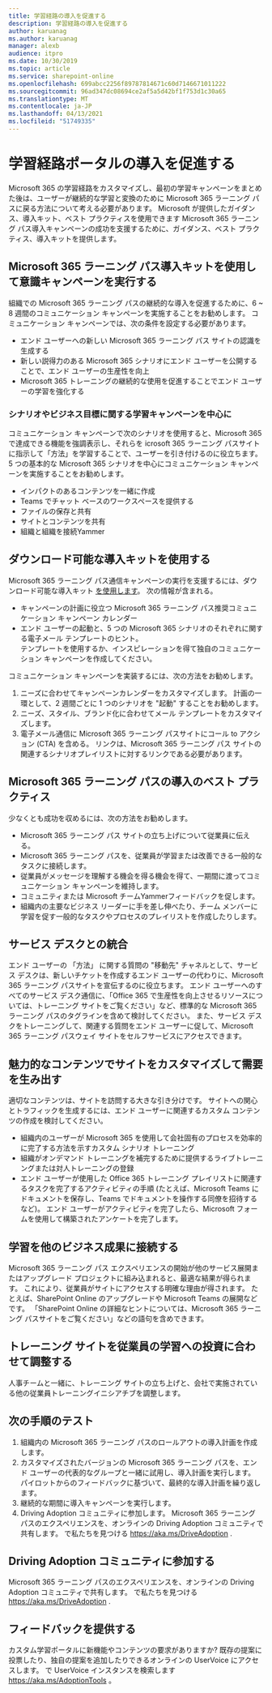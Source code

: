 ```yaml
---
title: 学習経路の導入を促進する
description: 学習経路の導入を促進する
author: karuanag
ms.author: karuanag
manager: alexb
audience: itpro
ms.date: 10/30/2019
ms.topic: article
ms.service: sharepoint-online
ms.openlocfilehash: 699abcc2256f89787814671c60d7146671011222
ms.sourcegitcommit: 96ad347dc08694ce2af5a5d42bf1f753d1c30a65
ms.translationtype: MT
ms.contentlocale: ja-JP
ms.lasthandoff: 04/13/2021
ms.locfileid: "51749335"
---
```

# <a name="drive-adoption-of-your-learning-pathways-portal"></a>学習経路ポータルの導入を促進する
Microsoft 365 の学習経路をカスタマイズし、最初の学習キャンペーンをまとめた後は、ユーザーが継続的な学習と変換のために Microsoft 365 ラーニング パスに戻る方法について考える必要があります。 Microsoft が提供したガイダンス、導入キット、ベスト プラクティスを使用できます Microsoft 365 ラーニング パス導入キャンペーンの成功を支援するために、ガイダンス、ベスト プラクティス、導入キットを提供します。 

## <a name="run-awareness-campaigns-with-microsoft-365-learning-pathway-adoption-kit"></a>Microsoft 365 ラーニング パス導入キットを使用して意識キャンペーンを実行する
組織での Microsoft 365 ラーニング パスの継続的な導入を促進するために、6 ~ 8 週間のコミュニケーション キャンペーンを実施することをお勧めします。 コミュニケーション キャンペーンでは、次の条件を設定する必要があります。 

- エンド ユーザーへの新しい Microsoft 365 ラーニング パス サイトの認識を生成する
- 新しい説得力のある Microsoft 365 シナリオにエンド ユーザーを公開することで、エンド ユーザーの生産性を向上 
- Microsoft 365 トレーニングの継続的な使用を促進することでエンド ユーザーの学習を強化する

### <a name="center-your-learning-campaigns-around-scenarios-or-business-goals"></a>シナリオやビジネス目標に関する学習キャンペーンを中心に
コミュニケーション キャンペーンで次のシナリオを使用すると、Microsoft 365 で達成できる機能を強調表示し、それらを icrosoft 365 ラーニング パスサイトに指示して「方法」を学習することで、ユーザーを引き付けるのに役立ちます。 5 つの基本的な Microsoft 365 シナリオを中心にコミュニケーション キャンペーンを実施することをお勧めします。

- インパクトのあるコンテンツを一緒に作成
- Teams でチャット ベースのワークスペースを提供する
- ファイルの保存と共有
- サイトとコンテンツを共有
- 組織と組織を接続Yammer

## <a name="use-the-downloadable-adoption-kit"></a>ダウンロード可能な導入キットを使用する
Microsoft 365 ラーニング パス通信キャンペーンの実行を支援するには、ダウンロード可能な導入キット [を使用します](https://teamworktools.azurewebsites.net/m365lp/m365lpadoptionkit.zip)。 次の情報が含まれる。 

- キャンペーンの計画に役立つ Microsoft 365 ラーニング パス推奨コミュニケーション キャンペーン カレンダー
- エンド ユーザーの起動と、5 つの Microsoft 365 シナリオのそれぞれに関する電子メール テンプレートのヒント。    
テンプレートを使用するか、インスピレーションを得て独自のコミュニケーション キャンペーンを作成してください。

コミュニケーション キャンペーンを実装するには、次の方法をお勧めします。 
1. ニーズに合わせてキャンペーンカレンダーをカスタマイズします。 計画の一環として、2 週間ごとに 1 つのシナリオを "起動" することをお勧めします。
2. ニーズ、スタイル、ブランド化に合わせてメール テンプレートをカスタマイズします。
3. 電子メール通信に Microsoft 365 ラーニング パスサイトにコール to アクション (CTA) を含める。 リンクは、Microsoft 365 ラーニング パス サイトの関連するシナリオプレイリストに対するリンクである必要があります。

## <a name="microsoft-365-learning-pathways-adoption-best-practices"></a>Microsoft 365 ラーニング パスの導入のベスト プラクティス
少なくとも成功を収めるには、次の方法をお勧めします。
- Microsoft 365 ラーニング パス サイトの立ち上げについて従業員に伝える。  
- Microsoft 365 ラーニング パスを、従業員が学習または改善できる一般的なタスクに接続します。
- 従業員がメッセージを理解する機会を得る機会を得て、一期間に渡ってコミュニケーション キャンペーンを維持します。
- コミュニティまたは Microsoft チームYammerフィードバックを促します。
- 組織内の主要なビジネス リーダーに手を差し伸べたり、チーム メンバーに学習を促す一般的なタスクやプロセスのプレイリストを作成したりします。  

## <a name="integrate-with-your-service-desk"></a>サービス デスクとの統合
エンド ユーザーの 「方法」 に関する質問の "移動先" チャネルとして、サービス デスクは、新しいチケットを作成するエンド ユーザーの代わりに、Microsoft 365 ラーニング パスサイトを宣伝するのに役立ちます。 エンド ユーザーへのすべてのサービス デスク通信に、「Office 365 で生産性を向上させるリソースについては、トレーニング サイトをご覧ください」など、標準的な Microsoft 365 ラーニング パスのタグラインを含めて検討してください。 また、サービス デスクをトレーニングして、関連する質問をエンド ユーザーに促して、Microsoft 365 ラーニング パスウェイ サイトをセルフサービスにアクセスできます。 

## <a name="customize-the-site-with-compelling-content-to-generate-demand"></a>魅力的なコンテンツでサイトをカスタマイズして需要を生み出す
適切なコンテンツは、サイトを訪問する大きな引き分けです。 サイトへの関心とトラフィックを生成するには、エンド ユーザーに関連するカスタム コンテンツの作成を検討してください。 
- 組織内のユーザーが Microsoft 365 を使用して会社固有のプロセスを効率的に完了する方法を示すカスタム シナリオ トレーニング
- 組織がオンデマンド トレーニングを補完するために提供するライブトレーニングまたは対人トレーニングの登録
- エンド ユーザーが使用した Office 365 トレーニング プレイリストに関連するタスクを完了するアクティビティの手順 (たとえば、Microsoft Teams にドキュメントを保存し、Teams でドキュメントを操作する同僚を招待するなど)。 エンド ユーザーがアクティビティを完了したら、Microsoft フォームを使用して構築されたアンケートを完了します。    

## <a name="connect-learning-to-other-business-outcomes"></a>学習を他のビジネス成果に接続する
Microsoft 365 ラーニング パス エクスペリエンスの開始が他のサービス展開またはアップグレード プロジェクトに組み込まれると、最適な結果が得られます。 これにより、従業員がサイトにアクセスする明確な理由が得されます。 たとえば、SharePoint Online のアップグレードや Microsoft Teams の展開などです。 「SharePoint Online の詳細なヒントについては、Microsoft 365 ラーニング パスサイトをご覧ください」などの語句を含めできます。

## <a name="align-the-training-site-to-investments-in-your-employee-learning"></a>トレーニング サイトを従業員の学習への投資に合わせて調整する
人事チームと一緒に、トレーニング サイトの立ち上げと、会社で実施されている他の従業員トレーニングイニシアチブを調整します。

## <a name="next-steps-test"></a>次の手順のテスト
1.  組織内の Microsoft 365 ラーニング パスのロールアウトの導入計画を作成します。
2.  カスタマイズされたバージョンの Microsoft 365 ラーニング パスを、エンド ユーザーの代表的なグループと一緒に試用し、導入計画を実行します。 パイロットからのフィードバックに基づいて、最終的な導入計画を繰り返します。
3.  継続的な期間に導入キャンペーンを実行します。 
4.  Driving Adoption コミュニティに参加します。 Microsoft 365 ラーニング パスのエクスペリエンスを、オンラインの Driving Adoption コミュニティで共有します。 で私たちを見つける https://aka.ms/DriveAdoption . 

## <a name="join-the-driving-adoption-community"></a>Driving Adoption コミュニティに参加する

Microsoft 365 ラーニング パスのエクスペリエンスを、オンラインの Driving Adoption コミュニティで共有します。  で私たちを見つける https://aka.ms/DriveAdoption .

## <a name="give-us-feedback"></a>フィードバックを提供する

カスタム学習ポータルに新機能やコンテンツの要求がありますか?  既存の提案に投票したり、独自の提案を追加したりできるオンラインの UserVoice にアクセスします。  で UserVoice インスタンスを検索します https://aka.ms/AdoptionTools 。
